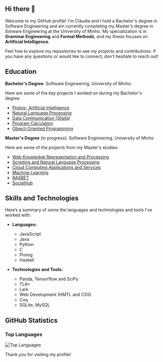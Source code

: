 ## Hi there 👋
Welcome to my GitHub profile!
I'm Cláudia and I hold a Bachelor's degree in Software Engineering and am currently completing my Master's degree in Sotware Engineering at the University of Minho. My specialization is in **Grammar Engineering** and **Formal Methods**, and my thesis focuses on **Artificial Intelligence**.

Feel free to explore my repositories to see my projects and contributions. If you have any questions or would like to connect, don't hesitate to reach out!

## Education

**Bachelor's Degree**: Software Engineering, University of Minho.

Here are some of the key projects I worked on during my Bachelor's degree:

- [Prolog- Artificial Intelligence](https://github.com/Claudia54/Prolog-AI) 
- [Natural Language Processing](https://github.com/Claudia54/PL) 
- [Data Communication (Shafa)](https://github.com/Claudia54/Shafa)
- [Program Calculation ](https://github.com/Claudia54/CP)
- [Object-Oriented Programming](https://github.com/Claudia54/Object-Oriented-Programming) 
  
 **Master's Degree** (in progress): Software Engineering, University of Minho

 Here are some of the projects from my Master's studies:

- [Web Knowledge Representation and Processing](https://github.com/Claudia54/Web-Knowledge-Representation-and-Processing)
- [Scripting and Natural Language Processing](https://github.com/Claudia54/SPLN-TP)
- [Cloud Computing Applications and Services](https://github.com/Claudia54/ASCN-Grupo16) 
- [Machine Learning](https://github.com/Claudia54/MachineLearning) 
- [RASBET](https://github.com/Claudia54/RASBET)
- [SocialHub](https://github.com/Claudia54/SocialHub)

## Skills and Technologies

Here’s a summary of some the languages and technologies and tools I've worked with:

- **Languages:** 
  - JavaScript
  - Java
  - Python
  - C
  - Prolog
  - Haskell
    
- **Technologies and Tools:**
  - Panda, Tensorflow and SciPy
  - TLA+
  - Lark
  - Web Development (HMTL and CSS)
  - Coq
  - SQLite, MySQL

## GitHub Statistics

### Top Languages

![Top Languages](https://github-readme-stats.vercel.app/api/top-langs/?username=Claudia54&layout=compact&hide_border=true&theme=github_dark)


Thank you for visiting my profile!

